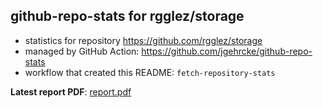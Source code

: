 ## github-repo-stats for rgglez/storage

- statistics for repository https://github.com/rgglez/storage
- managed by GitHub Action: https://github.com/jgehrcke/github-repo-stats
- workflow that created this README: `fetch-repository-stats`

**Latest report PDF**: [report.pdf](https://github.com/rgglez/rgglez/raw/github-repo-stats/rgglez/storage/latest-report/report.pdf)

